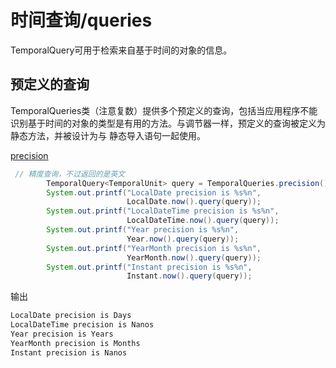 # 时间查询/queries

 TemporalQuery可用于检索来自基于时间的对象的信息。
 
 ## 预定义的查询
 
  TemporalQueries类（注意复数）提供多个预定义的查询，包括当应用程序不能识别基于时间的对象的类型是有用的方法。与调节器一样，预定义的查询被定义为静态方法，并被设计为与 静态导入语句一起使用。
  
  [precision](https://docs.oracle.com/javase/8/docs/api/java/time/temporal/TemporalQueries.html#precision--)
  
```java
 // 精度查询，不过返回的是英文
        TemporalQuery<TemporalUnit> query = TemporalQueries.precision();
        System.out.printf("LocalDate precision is %s%n",
                          LocalDate.now().query(query));
        System.out.printf("LocalDateTime precision is %s%n",
                          LocalDateTime.now().query(query));
        System.out.printf("Year precision is %s%n",
                          Year.now().query(query));
        System.out.printf("YearMonth precision is %s%n",
                          YearMonth.now().query(query));
        System.out.printf("Instant precision is %s%n",
                          Instant.now().query(query));
```

输出

```java
LocalDate precision is Days
LocalDateTime precision is Nanos
Year precision is Years
YearMonth precision is Months
Instant precision is Nanos
```